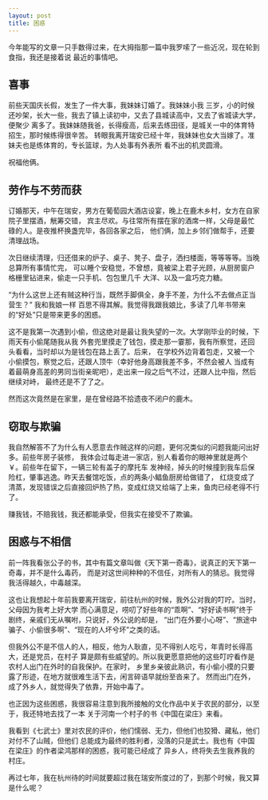 ```yaml
---
layout: post
title: 困惑
---
```


今年能写的文章一只手数得过来，在大拇指那一篇中我罗嗦了一些近况，现在轮到食指，我还是接着说
最近的事情吧。

## 喜事

前些天国庆长假，发生了一件大事，我妹妹订婚了。我妹妹小我
三岁，小的时候还吵架，长大一些，我去了镇上读初中，又去了县城读高中，又去了省城读大学，便聚少
离多了。我妹妹随我爸，长得瘦高，后来去练田径，是城关一中的体育特招生，那时候练得很辛苦。
转眼我离开瑞安已经十年，我妹妹也女大当嫁了。准妹夫也是练体育的，专长篮球，为人处事有外表所
看不出的机灵圆滑。

祝福他俩。

## 劳作与不劳而获

订婚那天，中午在瑞安，男方在葡萄园大酒店设宴，晚上在鹿木乡村，女方在自家院子里摆酒，觥筹交错，
宾主尽欢。与往常所有摆在家的酒席一样，父母是最忙碌的人。是夜推杯换盏完毕，各回各家之后，
他们俩，加上乡邻们做帮手，还要清理战场。

次日继续清理，归还借来的炉子、桌子、凳子、盘子，洒扫楼面，等等等等。当晚总算所有事情忙完，
可以睡个安稳觉，不曾想，竟被梁上君子光顾，从厨房窗户格栅里钻进来，偷走一只手机、包包里几千
大洋、以及一盒巧克力糖。

“为什么这世上还有贼这种行当，既然手脚俱全，身手不差，为什么不去做点正当营生？” 我和我娘一样
百思不得其解。我觉得我跟我娘比，多读了几年书带来的“好处”只是带来更多的困惑。

这不是我第一次遇到小偷，但这绝对是最让我失望的一次。大学刚毕业的时候，下雨天有小偷尾随我从我
外套兜里摸走了钱包，摸走那一霎那，我有所察觉，还回头看看，当时却以为是钱包在路上丢了。后来，
在学校外边背着包走，又被一个小偷摸包，察觉之后，还跟人顶牛（幸好他身高跟我差不多，不然会被人
当成有着最萌身高差的男同当街亲昵吧），走出来一段之后气不过，还跟人比中指，然后继续对峙，
最终还是不了了之。

然而这次竟然是在家里，是在曾经路不拾遗夜不闭户的鹿木。

## 窃取与欺骗

我自然解答不了为什么有人愿意去作贼这样的问题，更何况类似的问题我能问出好多。前些年房子装修，
我体会过每走进一家店，别人看着你的眼神里就是两个￥。前些年在留下，一辆三轮有盖子的摩托车
发神经，掉头的时候撞到我车后保险杠，肇事逃逸。昨天去餐馆吃饭，点的两条小鲳鱼厨房给做错了，
红烧变成了清蒸，发现错误之后直接回炉热了热，变成红烧又给端了上来，鱼肉已经老得不行了。

赚我钱，不赔我钱，我还都能承受，但我实在接受不了欺骗。

## 困惑与不相信

前一阵我看张公子的书，其中有篇文章叫做《天下第一奇毒》，说真正的天下第一奇毒，并不是什么毒药，
而是对这世间种种的不信任，对所有人的猜忌。我觉得我活得越久，中毒越深。

这也让我想起十年前我要离开瑞安，前往杭州的时候，我外公对我的叮咛。当时，父母因为我考上好大学
而心满意足，唠叨了好些年的“乖啊”、“好好读书啊”终于剧终，亲戚们无从嘱咐，只说好，外公说的却是，
“出门在外要小心呀”、“旅途中骗子、小偷很多啊”、“现在的人坏兮坏”之类的话。

但我外公不是不信人的人，相反，他为人耿直，见不得别人吃亏，年青时长得高大，还是党员，在村子
算是颇有些威望的。所以我更愿意把他的这些叮咛看作是农村人出门在外时的自我保护。在家时，
乡里乡亲彼此熟识，有小偷小摸的只要露了形迹，在地方就很难生活下去，闲言碎语早就纷至沓来了。
然而出门在外，成了外乡人，就觉得失了依靠，开始中毒了。

也正因为这些困惑，我很容易注意到我所接触的文化作品中关于农民的部分，以至于，我还特地去找了一本
关于河南一个村子的书《中国在梁庄》来看。

我看到《七武士》里对农民的评价，他们懦弱、无力，但他们也狡猾、藏私，他们对付不了山贼，但他们
总能成为最终的胜利者，没落的只是武士。我也有《中国在梁庄》的作者梁鸿那样的困惑，我可能已经成了
异乡人，终将失去生我养我的村庄。

再过七年，我在杭州待的时间就要超过我在瑞安所度过的了，到那个时候，我又算是什么呢？
